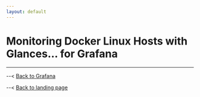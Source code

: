 ```yaml
---
layout: default
---
```


# Monitoring Docker Linux Hosts with Glances... for Grafana

-----

--< [Back to Grafana](https://alexandzors.github.io/things/grafana)

--< [Back to landing page](https://alexandzors.github.io/things/)
